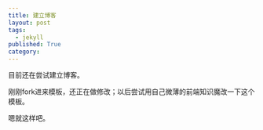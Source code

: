 ```yaml
---
title: 建立博客
layout: post
tags:
  - jekyll
published: True
category: 
---
```

目前还在尝试建立博客。

刚刚fork进来模板，还正在做修改；以后尝试用自己微薄的前端知识魔改一下这个模板。

嗯就这样吧。